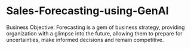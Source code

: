 # Sales-Forecasting-using-GenAI
Business Objective: Forecasting is a gem of business strategy, providing organization with a glimpse into the future,  allowing them to prepare for uncertainties, make informed decisions and remain competitive. 
